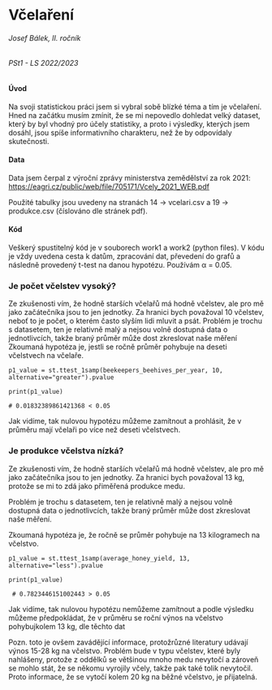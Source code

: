 # Včelaření

###### Josef Bálek, II. ročník
###### PSt1 - LS 2022/2023

#### Úvod
Na svoji statistickou práci jsem si vybral sobě blízké téma a tím je včelaření. Hned na začátku musím zmínit, že se mi nepovedlo dohledat velký dataset, který by byl vhodný pro účely statistiky, a proto i výsledky, kterých jsem dosáhl, jsou spíše informativního charakteru, než že by odpovídaly skutečnosti.

#### Data
Data jsem čerpal z výroční zprávy ministerstva zemědělství za rok 2021: https://eagri.cz/public/web/file/705171/Vcely_2021_WEB.pdf

Použité tabulky jsou uvedeny na stranách 14 -> vcelari.csv a 19 -> produkce.csv (číslováno dle stránek pdf).

#### Kód
Veškerý spustitelný kód je v souborech work1 a work2 (python files).
V kódu je vždy uvedena cesta k datům, zpracování dat, převedení do grafů a následně provedený t-test na danou hypotézu. Používám α = 0.05.

### Je počet včelstev vysoký?
Ze zkušenosti vím, že hodně starších včelařů má hodně včelstev, ale pro mě jako začátečníka jsou to jen jednotky. Za hranici bych považoval 10 včelstev, neboť to je počet, o kterém často slyším lidi mluvit a psát.
Problém je trochu s datasetem, ten je relativně malý a nejsou volně dostupná data o jednotlivcích, takže braný průměr může dost zkreslovat naše měření
Zkoumaná hypotéza je, jestli se ročně průměr pohybuje na deseti včelstvech na včelaře.

`p1_value = st.ttest_1samp(beekeepers_beehives_per_year, 10, alternative="greater").pvalue`

`print(p1_value)`

`# 0.01832389861421368 < 0.05 `

Jak vidíme, tak nulovou hypotézu můžeme zamítnout a prohlásit, že v průměru mají včelaři po více než deseti včelstvech.

### Je produkce včelstva nízká?

Ze zkušenosti vím, že hodně starších včelařů má hodně včelstev, ale pro mě jako začátečníka jsou to jen jednotky. Za hranici bych považoval 13 kg, protože se mi to zdá jako přiměřená produkce medu. 

Problém je trochu s datasetem, ten je relativně malý a nejsou volně dostupná data o jednotlivcích, takže braný průměr může dost zkreslovat naše měření.

Zkoumaná hypotéza je, že ročně se průměr pohybuje na 13 kilogramech na včelstvo.

`p1_value = st.ttest_1samp(average_honey_yield, 13, alternative="less").pvalue`

`print(p1_value)`

` # 0.7823446151002443 > 0.05`

Jak vidíme, tak nulovou hypotézu nemůžeme zamítnout a podle výsledku můžeme předpokládat, že v průměru se roční výnos na včelstvo pohybujkolem 13 kg, dle těchto dat

Pozn. toto je ovšem zavádějící informace, protožrůzné literatury udávají výnos 15-28 kg na včelstvo. Problém bude v typu včelstev, které byly nahlášeny, protože z oddělků se většinou mnoho medu nevytočí a zároveň se mohlo stát, že se někomu vyrojily včely, takže pak také tolik nevytočil. Proto informace, že se vytočí kolem 20 kg na běžné včelstvo, je přijatelná.